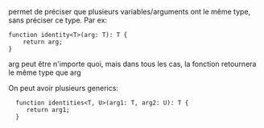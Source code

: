 permet de préciser que plusieurs variables/arguments ont le même type, sans préciser ce type. Par ex:

    function identity<T>(arg: T): T {
        return arg;
    }

arg peut être n'importe quoi, mais dans tous les cas, la fonction retournera le même type que arg

On peut avoir plusieurs generics: 

      function identities<T, U>(arg1: T, arg2: U): T {
         return arg1;
      }
